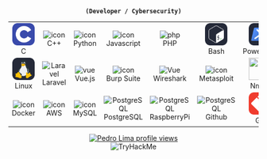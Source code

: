 
<div align="center">
  
  **`(Developer / Cybersecurity)`**
<!-- Tabela 1 -->
<table align="center">
  <tr>
    <td align="center" width="90">
      <img src="https://raw.githubusercontent.com/tandpfun/skill-icons/59059d9d1a2c092696dc66e00931cc1181a4ce1f/icons/C.svg" alt="icon" width="45" height="45" />
      <br>C
    </td>
    <td align="center" width="90">
      <img src="https://techstack-generator.vercel.app/cpp-icon.svg" alt="icon" width="45" height="45" />
      <br>C++
    </td>
    <td align="center" width="90">
      <img src="https://techstack-generator.vercel.app/python-icon.svg" alt="icon" width="45" height="45" />
      <br>Python
    </td>
    <td align="center" width="90">
      <img src="https://techstack-generator.vercel.app/js-icon.svg" alt="icon" width="45" height="45" />
      <br>Javascript
    </td>
    <td align="center" width="90">
      <img src="https://skillicons.dev/icons?i=php" width="45" height="45" alt="php" />
      <br>PHP
    </td>
    <td align="center" width="90">
      <img src="https://raw.githubusercontent.com/tandpfun/skill-icons/59059d9d1a2c092696dc66e00931cc1181a4ce1f/icons/Bash-Dark.svg" alt="icon" width="45" height="45" />
      <br>Bash
    </td>
    <td align="center" width="90">
      <img src="https://raw.githubusercontent.com/tandpfun/skill-icons/59059d9d1a2c092696dc66e00931cc1181a4ce1f/icons/Powershell-Dark.svg" alt="icon" width="45" height="45" />
      <br>Powershel
    </td>
    <td align="center" width="90">
      <img src="https://avatars.githubusercontent.com/u/6716868?s=280&v=4" alt="icon" width="45" height="45" />
      <br>ZAP
    </td>
  </tr>
  <tr>
    <td align="center" width="90">
      <img src="https://raw.githubusercontent.com/tandpfun/skill-icons/59059d9d1a2c092696dc66e00931cc1181a4ce1f/icons/Linux-Dark.svg" width="45" height="45" alt="Laravel" />
      <br>Linux
    </td>
    <td align="center" width="90">
      <img src="https://skillicons.dev/icons?i=laravel" width="45" height="45" alt="Laravel" />
      <br>Laravel
    </td>
    <td align="center" width="90">
      <img src="https://www.logigroup.com/images/modules/vue.gif" width="45" height="45" alt="vue" />
      <br>Vue.js
    </td>
    <td align="center" width="90">
      <img src="https://image.spreadshirtmedia.com/image-server/v1/compositions/T1040A14PA2252PT32X45Y15D1048988355W3400H3400CxF36916%3AxFFFFFF/views/1,width=650,height=650,appearanceId=14,backgroundColor=ffffff/burp-suite-icon.jpg" alt="icon" width="45" height="45" />
      <br>Burp Suite
    </td>
    <td align="center" width="90">
      <img src="https://cdn.icon-icons.com/icons2/1508/PNG/512/wireshark_104082.png" width="45" height="45" alt="Vue" />
      <br>Wireshark
    </td>
    <td align="center" width="90">
      <img src="https://dashboard.snapcraft.io/site_media/appmedia/2022/08/metasploit-framework-logo.svg.png" alt="icon" width="45" height="45" />
      <br>Metasploit
    </td>
    <td align="center" width="90">
      <img src="https://dashboard.snapcraft.io/site_media/appmedia/2016/03/nmap.png" width="45" height="45" />
      <br>Nmap
    </td>
    <td align="center" width="90">
      <img src="https://www.kali.org/tools/hydra/images/hydra-logo.svg" width="45" height="45" />
      <br>Hydra
    </td>
  </tr>
  <tr>
    <td align="center" width="90">
      <img src="https://techstack-generator.vercel.app/docker-icon.svg" alt="icon" width="45" height="45" />
      <br>Docker
    </td>
    <td align="center" width="90">
      <img src="https://techstack-generator.vercel.app/aws-icon.svg" alt="icon" width="45" height="45" />
      <br>AWS
    </td>
    <td align="center" width="90">
      <img src="https://techstack-generator.vercel.app/mysql-icon.svg" alt="icon" width="45" height="45" />
      <br>MySQL
    </td>
    <td align="center" width="90">
      <img src="https://skillicons.dev/icons?i=postgres" width="45" height="45" alt="PostgreSQL" />
      <br>PostgreSQL
    </td>
    <td align="center" width="90">
      <img src="https://techstack-generator.vercel.app/raspberrypi-icon.svg" width="45" height="45" alt="PostgreSQL" />
      <br>RaspberryPi
    </td>
    <td align="center" width="90">
      <img src="https://techstack-generator.vercel.app/github-icon.svg" width="45" height="45" alt="PostgreSQL" />
      <br>Github
    </td>
    <td align="center" width="90">
      <img src="https://raw.githubusercontent.com/tandpfun/skill-icons/59059d9d1a2c092696dc66e00931cc1181a4ce1f/icons/Git.svg" width="45" height="45" alt="PostgreSQL" />
      <br>Git
    </td>
    <td align="center" width="90">
      <img src="https://upload.wikimedia.org/wikipedia/commons/thumb/f/f6/Ghidra_logo.svg/1200px-Ghidra_logo.svg.png" width="45" height="45" />
      <br>Ghidra
    </td>
  </tr>
</table>

[![Pedro Lima profile views](https://u8views.com/api/v1/github/profiles/34582475/views/day-week-month-total-count.svg)](https://u8views.com/github/boloto1979)</br>
<img src="https://tryhackme-badges.s3.amazonaws.com/pedro.lima1979.png" alt="TryHackMe">
